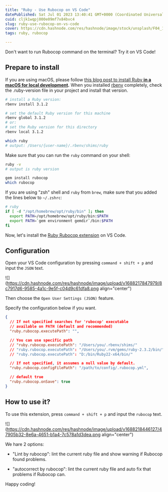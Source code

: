 ```yaml
---
title: "Ruby - Use Rubocop on VS Code"
datePublished: Sat Jul 01 2023 13:40:41 GMT+0000 (Coordinated Universal Time)
cuid: cljk1wqpj000e09mf7x84bvc4
slug: ruby-use-rubocop-on-vs-code
cover: https://cdn.hashnode.com/res/hashnode/image/stock/unsplash/F04_1icrUtM/upload/431a8110c7289847588655ab7c55da6a.jpeg
tags: ruby, rubocop

---
```


Don't want to run Rubocop command on the terminal? Try it on VS Code!

## Prepare to install

If you are using macOS, please follow [this blog post to install Ruby **in a macOS for local development**](https://snyk.io/blog/how-to-install-ruby-in-mac-os/)**.** When you installed [rbenv](https://github.com/rbenv/rbenv) completely, check the .ruby-version file in your project and install that version.

```bash
# install a Ruby version:
rbenv install 3.1.2

# set the default Ruby version for this machine
rbenv global 3.1.2
# or:
# set the Ruby version for this directory
rbenv local 3.1.2

which ruby
# output: /Users/{user-name}/.rbenv/shims/ruby
```

Make sure that you can run the `ruby` command on your shell:

```bash
ruby -v
# output is ruby version

gem install rubocop
which rubocop
```

If you are using "zsh" shell and `ruby` from `brew`, make sure that you added the lines below to `~/.zshrc`:

```bash
# ruby
if [ -d "/opt/homebrew/opt/ruby/bin" ]; then
  export PATH=/opt/homebrew/opt/ruby/bin:$PATH
  export PATH=`gem environment gemdir`/bin:$PATH
fi
```

Now, let's install the [Ruby Rubocop extension](https://marketplace.visualstudio.com/items?itemName=misogi.ruby-rubocop) on VS Code.

## Configuration

Open your VS Code configuration by pressing `command + shift + p` and input the `JSON` text.

![](https://cdn.hashnode.com/res/hashnode/image/upload/v1688217847979/8c7917d6-9585-4a1c-9e5f-c04d9c61dfa8.png align="center")

Then choose the `Open User Settings (JSON)` feature.

Specify the configuration below if you want.

```json
{
  // If not specified searches for 'rubocop' executable
  // available on PATH (default and recommended)
  "ruby.rubocop.executePath": "",

  // You can use specific path
  // "ruby.rubocop.executePath": "/Users/you/.rbenv/shims/"
  // "ruby.rubocop.executePath": "/Users/you/.rvm/gems/ruby-2.3.2/bin/"
  // "ruby.rubocop.executePath": "D:/bin/Ruby22-x64/bin/"

  // If not specified, it assumes a null value by default.
  "ruby.rubocop.configFilePath": "/path/to/config/.rubocop.yml",

  // default true
  "ruby.rubocop.onSave": true
}
```

## How to use it?

To use this extension, press `command + shift + p` and input the `rubocop` text.

![](https://cdn.hashnode.com/res/hashnode/image/upload/v1688218446127/47905b32-8e6a-4651-b1a4-7c578a1d3dea.png align="center")

We hare 2 options:

* "Lint by rubocop": lint the current ruby file and show warning if Rubocop found problems.
    
* "autocorrect by rubocop": lint the current ruby file and auto fix that problems if Rubocop can.
    

Happy coding!